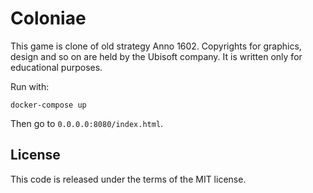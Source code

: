 Coloniae
========

This game is clone of old strategy Anno 1602. Copyrights for graphics, design and so on are held by the Ubisoft company. It is written only for educational purposes.

Run with:
```
docker-compose up
```
Then go to `0.0.0.0:8080/index.html`.

License
-------

This code is released under the terms of the MIT license.
